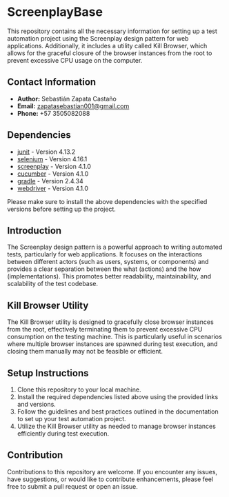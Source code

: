 # ScreenplayBase

This repository contains all the necessary information for setting up a test automation project using the Screenplay design pattern for web applications. Additionally, it includes a utility called Kill Browser, which allows for the graceful closure of the browser instances from the root to prevent excessive CPU usage on the computer.

## Contact Information

- **Author:** Sebastián Zapata Castaño
- **Email:** zapatasebastian001@gmail.com
- **Phone:** +57 3505082088

## Dependencies

- [junit](https://mvnrepository.com/artifact/junit/junit) - Version 4.13.2
- [selenium](https://mvnrepository.com/artifact/org.seleniumhq.selenium/selenium-java) - Version 4.16.1
- [screenplay](https://mvnrepository.com/artifact/net.serenity-bdd/serenity-screenplay) - Version 4.1.0
- [cucumber](https://mvnrepository.com/artifact/net.serenity-bdd/serenity-cucumber) - Version 4.1.0
- [gradle](https://mvnrepository.com/artifact/net.serenity-bdd/serenity-gradle-plugi) - Version 2.4.34
- [webdriver](https://mvnrepository.com/artifact/net.serenity-bdd/serenity-screenplay-webdriver) - Version 4.1.0

Please make sure to install the above dependencies with the specified versions before setting up the project.

## Introduction

The Screenplay design pattern is a powerful approach to writing automated tests, particularly for web applications. It focuses on the interactions between different actors (such as users, systems, or components) and provides a clear separation between the what (actions) and the how (implementations). This promotes better readability, maintainability, and scalability of the test codebase.

## Kill Browser Utility

The Kill Browser utility is designed to gracefully close browser instances from the root, effectively terminating them to prevent excessive CPU consumption on the testing machine. This is particularly useful in scenarios where multiple browser instances are spawned during test execution, and closing them manually may not be feasible or efficient.

## Setup Instructions

1. Clone this repository to your local machine.
2. Install the required dependencies listed above using the provided links and versions.
3. Follow the guidelines and best practices outlined in the documentation to set up your test automation project.
4. Utilize the Kill Browser utility as needed to manage browser instances efficiently during test execution.

## Contribution

Contributions to this repository are welcome. If you encounter any issues, have suggestions, or would like to contribute enhancements, please feel free to submit a pull request or open an issue.
